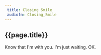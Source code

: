 ```yaml
---
 title: Closing Smile
 audiofn: Closing_Smile
---
```


## {{page.title}}

Know that I'm with you. I'm just waiting. OK.

